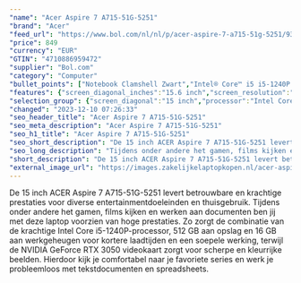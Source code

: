 ```yaml
---
"name": "Acer Aspire 7 A715-51G-5251"
"brand": "Acer"
"feed_url": "https://www.bol.com/nl/nl/p/acer-aspire-7-a715-51g-5251/9300000071718563"
"price": 849
"currency": "EUR"
"GTIN": "4710886959472"
"supplier": "Bol.com"
"category": "Computer"
"bullet_points": ["Notebook Clamshell Zwart","Intel® Core™ i5 i5-1240P 1,7 GHz","39,6 cm (15.6\") Full HD 1920 x 1080 Pixels IPS 16:9","16 GB DDR4-SDRAM","512 GB SSD","NVIDIA GeForce RTX 3050 4 GB Intel Iris Xe Graphics","Wi-Fi 6 (802.11ax) Ethernet LAN 10,100,1000 Mbit/s Bluetooth 5.0","Lithium-Ion (Li-Ion) 50 Wh 135 W","Windows 11 Home"]
"features": {"screen_diagonal_inches":"15.6 inch","screen_resolution":"1920 x 1080 Pixels","processor_family":"Intel® Core™ i5","memory_size":"16 GB","memory_type":"DDR4-SDRAM","total_storage_space":"512 GB","graphics_card":"NVIDIA GeForce RTX 3050","graphics_memory_size":"4 GB","operating_system":"Windows 11 Home","battery_capacity":"50 Wh","width":"362,3 mm","depth":"237,4 mm","height":"19,9 mm","weight":"2,1 kg"}
"selection_group": {"screen_diagonal":"15 inch","processor":"Intel Core i5","changed_price_past_3_days":false,"product_family":"Aspire"}
"changed": "2023-12-10 07:26:33"
"seo_header_title": "Acer Aspire 7 A715-51G-5251"
"seo_meta_description": "Acer Aspire 7 A715-51G-5251"
"seo_h1_title": "Acer Aspire 7 A715-51G-5251"
"seo_short_description": "De 15 inch ACER Aspire 7 A715-51G-5251 levert betrouwbare en krachtige prestaties voor diverse entertainmentdoeleinden en thuisgebruik."
"seo_long_description": "Tijdens onder andere het gamen, films kijken en werken aan documenten ben jij met deze laptop voorzien van hoge prestaties. Zo zorgt de combinatie van de krachtige Intel Core i5-1240P-processor, 512 GB aan opslag en 16 GB aan werkgeheugen voor kortere laadtijden en een soepele werking, terwijl de NVIDIA GeForce RTX 3050 videokaart zorgt voor scherpe en kleurrijke beelden. Hierdoor kijk je comfortabel naar je favoriete series en werk je probleemloos met tekstdocumenten en spreadsheets."
"short_description": "De 15 inch ACER Aspire 7 A715-51G-5251 levert betrouwbare en krachtige prestaties voor diverse entertainmentdoeleinden en thuisgebruik. Tijdens onder andere het gamen, films kijken en werken aan documenten ben jij met deze laptop voorzien van hoge prestaties. Zo zorgt de combinatie van de krachtige Intel Core i5-1240P-processor, 512 GB aan opslag en 16 GB aan werkgeheugen voor kortere laadtijden en een soepele werking, terwijl de NVIDIA GeForce RTX 3050 videokaart zorgt voor scherpe en kleurrijke beelden. Hierdoor kijk je comfortabel naar je favoriete series en werk je probleemloos met tekstdocumenten en spreadsheets."
"external_image_url": "https://images.zakelijkelaptopkopen.nl/acer-aspire-7-a715-51g-5251.webp"
---
```


De 15 inch ACER Aspire 7 A715-51G-5251 levert betrouwbare en krachtige prestaties voor diverse entertainmentdoeleinden en thuisgebruik. Tijdens onder andere het gamen, films kijken en werken aan documenten ben jij met deze laptop voorzien van hoge prestaties. Zo zorgt de combinatie van de krachtige Intel Core i5-1240P-processor, 512 GB aan opslag en 16 GB aan werkgeheugen voor kortere laadtijden en een soepele werking, terwijl de NVIDIA GeForce RTX 3050 videokaart zorgt voor scherpe en kleurrijke beelden. Hierdoor kijk je comfortabel naar je favoriete series en werk je probleemloos met tekstdocumenten en spreadsheets.